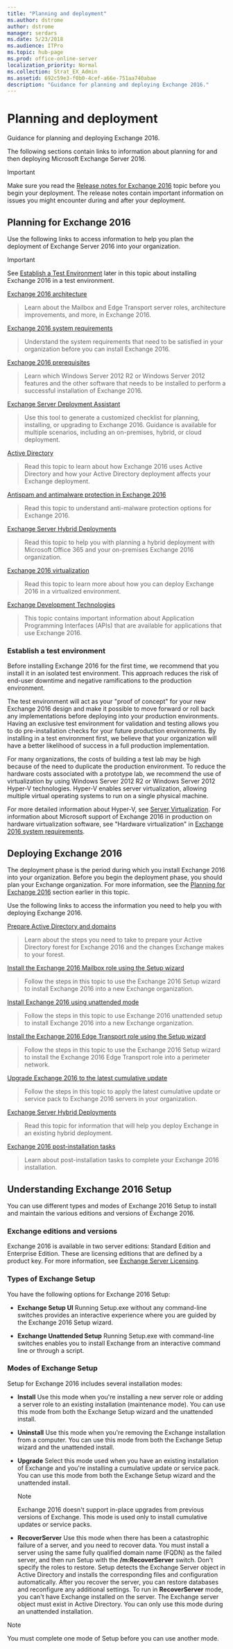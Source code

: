 ```yaml
---
title: "Planning and deployment"
ms.author: dstrome
author: dstrome
manager: serdars
ms.date: 5/23/2018
ms.audience: ITPro
ms.topic: hub-page
ms.prod: office-online-server
localization_priority: Normal
ms.collection: Strat_EX_Admin
ms.assetid: 692c59e3-f0b0-4cef-a66e-751aa740abae
description: "Guidance for planning and deploying Exchange 2016."
---
```


# Planning and deployment

Guidance for planning and deploying Exchange 2016.
  
The following sections contain links to information about planning for and then deploying Microsoft Exchange Server 2016.
  
> [!IMPORTANT]
> Make sure you read the [Release notes for Exchange 2016](../release-notes.md) topic before you begin your deployment. The release notes contain important information on issues you might encounter during and after your deployment. 
  
## Planning for Exchange 2016
<a name="Planning"> </a>

 Use the following links to access information to help you plan the deployment of Exchange Server 2016 into your organization. 
  
> [!IMPORTANT]
> See [Establish a Test Environment](#test.md) later in this topic about installing Exchange 2016 in a test environment. 
  
[Exchange 2016 architecture](../architecture/architecture.md)
  
> Learn about the Mailbox and Edge Transport server roles, architecture improvements, and more, in Exchange 2016.
    
[Exchange 2016 system requirements](system-requirements.md)
  
> Understand the system requirements that need to be satisfied in your organization before you can install Exchange 2016.
    
[Exchange 2016 prerequisites](prerequisites.md)
  
> Learn which Windows Server 2012 R2 or Windows Server 2012 features and the other software that needs to be installed to perform a successful installation of Exchange 2016.
    
[Exchange Server Deployment Assistant](http://go.microsoft.com/fwlink/p/?LinkId=626978)
  
> Use this tool to generate a customized checklist for planning, installing, or upgrading to Exchange 2016. Guidance is available for multiple scenarios, including an on-premises, hybrid, or cloud deployment.
    
[Active Directory](ad/ad.md)
  
> Read this topic to learn about how Exchange 2016 uses Active Directory and how your Active Directory deployment affects your Exchange deployment.
    
[Antispam and antimalware protection in Exchange 2016](../spam-and-malware/spam-and-malware.md)
  
> Read this topic to understand anti-malware protection options for Exchange 2016.
    
[Exchange Server Hybrid Deployments](http://technet.microsoft.com/library/59e32000-4fcf-417f-a491-f1d8f9aeef9b.aspx)
  
> Read this topic to help you with planning a hybrid deployment with Microsoft Office 365 and your on-premises Exchange 2016 organization.
    
[Exchange 2016 virtualization](virtualization.md)
  
> Read this topic to learn more about how you can deploy Exchange 2016 in a virtualized environment.
    
[Exchange Development Technologies](http://go.microsoft.com/fwlink/p/?LinkId=268448)
  
> This topic contains important information about Application Programming Interfaces (APIs) that are available for applications that use Exchange 2016.
    
### Establish a test environment
<a name="Test"> </a>

Before installing Exchange 2016 for the first time, we recommend that you install it in an isolated test environment. This approach reduces the risk of end-user downtime and negative ramifications to the production environment. 
  
The test environment will act as your "proof of concept" for your new Exchange 2016 design and make it possible to move forward or roll back any implementations before deploying into your production environments. Having an exclusive test environment for validation and testing allows you to do pre-installation checks for your future production environments. By installing in a test environment first, we believe that your organization will have a better likelihood of success in a full production implementation. 
  
For many organizations, the costs of building a test lab may be high because of the need to duplicate the production environment. To reduce the hardware costs associated with a prototype lab, we recommend the use of virtualization by using Windows Server 2012 R2 or Windows Server 2012 Hyper-V technologies. Hyper-V enables server virtualization, allowing multiple virtual operating systems to run on a single physical machine.
  
For more detailed information about Hyper-V, see [Server Virtualization](https://go.microsoft.com/fwlink/p/?LinkId=117704). For information about Microsoft support of Exchange 2016 in production on hardware virtualization software, see "Hardware virtualization" in [Exchange 2016 system requirements](system-requirements.md).
  
## Deploying Exchange 2016
<a name="Deployment"> </a>

The deployment phase is the period during which you install Exchange 2016 into your organization. Before you begin the deployment phase, you should plan your Exchange organization. For more information, see the [Planning for Exchange 2016](#Planning.md) section earlier in this topic. 
  
Use the following links to access the information you need to help you with deploying Exchange 2016.
  
[Prepare Active Directory and domains](prepare-ad-and-domains.md)
  
> Learn about the steps you need to take to prepare your Active Directory forest for Exchange 2016 and the changes Exchange makes to your forest.
    
[Install the Exchange 2016 Mailbox role using the Setup wizard](deploy-new-installations/install-mailbox-role.md)
  
> Follow the steps in this topic to use the Exchange 2016 Setup wizard to install Exchange 2016 into a new Exchange organization.
    
[Install Exchange 2016 using unattended mode](deploy-new-installations/unattended-installs.md)
  
> Follow the steps in this topic to use Exchange 2016 unattended setup to install Exchange 2016 into a new Exchange organization.
    
[Install the Exchange 2016 Edge Transport role using the Setup wizard](deploy-new-installations/install-edge-transport-role.md)
  
> Follow the steps in this topic to use the Exchange 2016 Setup wizard to install the Exchange 2016 Edge Transport role into a perimeter network.
    
[Upgrade Exchange 2016 to the latest cumulative update](install-cus.md)
  
> Follow the steps in this topic to apply the latest cumulative update or service pack to Exchange 2016 servers in your organization.
    
[Exchange Server Hybrid Deployments](http://technet.microsoft.com/library/cbbe558d-1ae2-49ed-bd97-2013349fef35.aspx)
  
> Read this topic for information that will help you deploy Exchange in an existing hybrid deployment.
    
[Exchange 2016 post-installation tasks](post-installation-tasks/post-installation-tasks.md)
  
> Learn about post-installation tasks to complete your Exchange 2016 installation.
    
## Understanding Exchange 2016 Setup
<a name="Understand"> </a>

You can use different types and modes of Exchange 2016 Setup to install and maintain the various editions and versions of Exchange 2016.
  
### Exchange editions and versions

Exchange 2016 is available in two server editions: Standard Edition and Enterprise Edition. These are licensing editions that are defined by a product key. For more information, see [Exchange Server Licensing](https://go.microsoft.com/fwlink/p/?linkid=237292).
  
### Types of Exchange Setup

You have the following options for Exchange 2016 Setup:
  
- **Exchange Setup UI** Running Setup.exe without any command-line switches provides an interactive experience where you are guided by the Exchange 2016 Setup wizard. 
    
- **Exchange Unattended Setup** Running Setup.exe with command-line switches enables you to install Exchange from an interactive command line or through a script. 
    
### Modes of Exchange Setup
<a name="Modes"> </a>

Setup for Exchange 2016 includes several installation modes:
  
- **Install** Use this mode when you're installing a new server role or adding a server role to an existing installation (maintenance mode). You can use this mode from both the Exchange Setup wizard and the unattended install. 
    
- **Uninstall** Use this mode when you're removing the Exchange installation from a computer. You can use this mode from both the Exchange Setup wizard and the unattended install. 
    
- **Upgrade** Select this mode used when you have an existing installation of Exchange and you're installing a cumulative update or service pack. You can use this mode from both the Exchange Setup wizard and the unattended install. 
    
    > [!NOTE]
    > Exchange 2016 doesn't support in-place upgrades from previous versions of Exchange. This mode is used only to install cumulative updates or service packs. 
  
- **RecoverServer** Use this mode when there has been a catastrophic failure of a server, and you need to recover data. You must install a server using the same fully qualified domain name (FQDN) as the failed server, and then run Setup with the **/m:RecoverServer** switch. Don't specify the roles to restore. Setup detects the Exchange Server object in Active Directory and installs the corresponding files and configuration automatically. After you recover the server, you can restore databases and reconfigure any additional settings. To run in **RecoverServer** mode, you can't have Exchange installed on the server. The Exchange server object must exist in Active Directory. You can only use this mode during an unattended installation. 
    
> [!NOTE]
> You must complete one mode of Setup before you can use another mode. 
  

